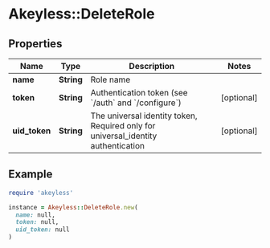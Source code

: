 # Akeyless::DeleteRole

## Properties

| Name | Type | Description | Notes |
| ---- | ---- | ----------- | ----- |
| **name** | **String** | Role name |  |
| **token** | **String** | Authentication token (see &#x60;/auth&#x60; and &#x60;/configure&#x60;) | [optional] |
| **uid_token** | **String** | The universal identity token, Required only for universal_identity authentication | [optional] |

## Example

```ruby
require 'akeyless'

instance = Akeyless::DeleteRole.new(
  name: null,
  token: null,
  uid_token: null
)
```

